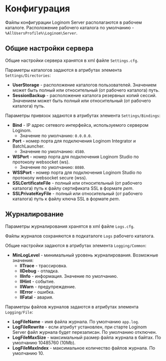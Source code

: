 # Конфигурация

Файлы конфигурации Loginom Server располагаются в рабочем каталоге. Расположение рабочего каталога по умолчанию - `%AllUsersProfile%\Loginom\Server`.

## Общие настройки сервера

Общие настройки сервера хранятся в xml файле `Settings.cfg`.

Параметры каталогов задаются в атрибутах элемента `Settings/Directories`:

* **UserStorage** - расположение каталогов пользователей. Значением может быть полный или относительный (от рабочего каталога) путь.
* **SessionBackup** - расположение каталога резервных копий сессий. Значением может быть полный или относительный (от рабочего каталога) путь.

Параметры привязок задаются в атрибутах элемента `Settings/Bindings`:

* **Bind** - IP адрес сетевого интерфейса, используемого сервером Loginom.
  * Значение по умолчанию: `0.0.0.0`.
* **Port** - номер порта для подключения Loginom Integrator и BatchLauncher.
  * Значение по умолчанию: `4580`.
* **WSPort** - номер порта для подключения Loginom Studio по протоколу websocket (ws).
  * Значение по умолчанию: `8080`.
* **WSSPort** - номер порта для подключения Loginom Studio по протоколу websocket secure (wss).
* **SSLCertificateFile** - полный или относительный (от рабочего каталога) путь к файлу сертификата SSL в формате *pem*.
* **SSLPrivateKeyFile** - полный или относительный (от рабочего каталога) путь к файлу ключа SSL в формате *pem*.

## Журналирование

Параметры журналирования хранятся в xml файле `Logs.cfg`.

Файлы журналов сохраняются в подкаталоге `Logs` рабочего каталога.

Общие настройки задаются в атрибутах элемента `Logging/Common`:

* **MinLogLevel** - минимальный уровень журналирования. Возможные значения:
  * **llTrace** - трассировка.
  * **llDebug** - отладка.
  * **llInfo** - информация. Значение по умолчанию.
  * **llHint** - событие.
  * **llWarn** - предупреждение.
  * **llError** - ошибка.
  * **llFatal** - авария.

Параметры файлов журналов задаются в атрибутах элемента `Logging/File`:

* **LogFileName** - имя файла журнала. По умолчанию `app.log`.
* **LogFileRewrite** - если атрибут установлен, при старте Loginom Server файл журнала будет перезаписан. По умолчанию отключен.
* **LogFileMaxSize** - максимальный размер файла журнала в байтах. По умолчанию 10485760 (10Mb).
* **LogFileMaxIndex** - максимальное количество файлов журнала. По умолчанию 10.
